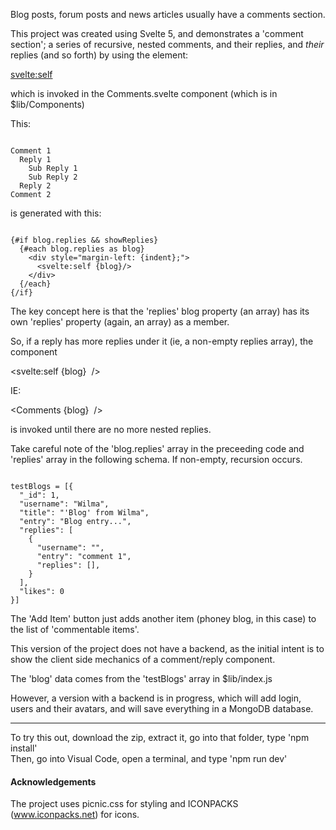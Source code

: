 
Blog posts, forum posts and news articles usually have a comments section.

This project was created using Svelte 5, and demonstrates a 'comment section'; a series of recursive, nested comments, and their replies, and _their_ replies (and so forth) by using the element:

<svelte:self>

which is invoked in the Comments.svelte component (which is in $lib/Components)

This:
```

Comment 1
  Reply 1
    Sub Reply 1    
    Sub Reply 2
  Reply 2
Comment 2

```
is generated with this:

```

{#if blog.replies && showReplies}
  {#each blog.replies as blog}
    <div style="margin-left: {indent};">   
      <svelte:self {blog}/>
    </div>
  {/each}
{/if}

```

The key concept here is that the 'replies' blog property (an array) has its own 'replies' property (again, an array) as a member.

So, if a reply has more replies under it (ie, a non-empty replies array), the component

<svelte:self {blog}  />

IE:

<Comments {blog}  />

is invoked until there are no more nested replies.

Take careful note of the 'blog.replies' array in the preceeding code and 'replies' array in the following schema. If non-empty, recursion occurs.
```

testBlogs = [{
  "_id": 1,
  "username": "Wilma",
  "title": "'Blog' from Wilma",  
  "entry": "Blog entry...",
  "replies": [
    {
      "username": "",
      "entry": "comment 1",
      "replies": [],
    }
  ],
  "likes": 0
}]

```

The 'Add Item' button just adds another item (phoney blog, in this case) to the list of 'commentable items'.

This version of the project does not have a backend, as the initial intent is to show the client side mechanics of a comment/reply component.

The 'blog' data comes from the 'testBlogs' array in $lib/index.js

However, a version with a backend is in progress, which will add login, users and their avatars, and will save everything in a MongoDB database.

---

To try this out, download the zip, extract it, go into that folder, type 'npm install'\
Then, go into Visual Code, open a terminal, and type 'npm run dev'

#### Acknowledgements

The project uses picnic.css for styling and ICONPACKS (www.iconpacks.net) for icons.



